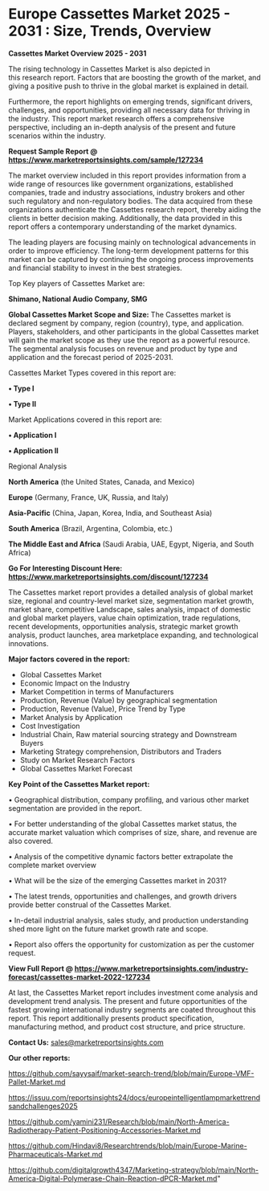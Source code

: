 # Europe Cassettes Market 2025 - 2031 : Size, Trends, Overview

<Strong> Cassettes Market Overview 2025 - 2031</strong>

The rising technology in Cassettes Market is also depicted in this research report. Factors that are boosting the growth of the market, and giving a positive push to thrive in the global market is explained in detail.

Furthermore, the report highlights on emerging trends, significant drivers, challenges, and opportunities, providing all necessary data for thriving in the industry. This report market research offers a comprehensive perspective, including an in-depth analysis of the present and future scenarios within the industry.

<strong>Request Sample Report @ <a href=https://www.marketreportsinsights.com/sample/127234>https://www.marketreportsinsights.com/sample/127234</a></strong>

The market overview included in this report provides information from a wide range of resources like government organizations, established companies, trade and industry associations, industry brokers and other such regulatory and non-regulatory bodies. The data acquired from these organizations authenticate the Cassettes research report, thereby aiding the clients in better decision making. Additionally, the data provided in this report offers a contemporary understanding of the market dynamics.

The leading players are focusing mainly on technological advancements in order to improve efficiency. The long-term development patterns for this market can be captured by continuing the ongoing process improvements and financial stability to invest in the best strategies.

Top Key players of Cassettes Market are:

<strong>Shimano, National Audio Company, SMG</strong>

<strong><b>Global Cassettes Market Scope and Size:</b></strong>
The Cassettes market is declared segment by company, region (country), type, and application. Players, stakeholders, and other participants in the global Cassettes market will gain the market scope as they use the report as a powerful resource. The segmental analysis focuses on revenue and product by type and application and the forecast period of 2025-2031.

Cassettes Market Types covered in this report are:

<strong>• Type I

• Type II</strong>

Market Applications covered in this report are:

<strong>• Application I

• Application II</strong> 

Regional Analysis

<strong>North America</strong> (the United States, Canada, and Mexico)

<strong>Europe</strong> (Germany, France, UK, Russia, and Italy)

<strong>Asia-Pacific</strong> (China, Japan, Korea, India, and Southeast Asia)

<strong>South America</strong> (Brazil, Argentina, Colombia, etc.)

<strong>The Middle East and Africa</strong> (Saudi Arabia, UAE, Egypt, Nigeria, and South Africa)

<strong>Go For Interesting Discount Here: <a href=https://www.marketreportsinsights.com/discount/127234>https://www.marketreportsinsights.com/discount/127234</a></strong>

The Cassettes market report provides a detailed analysis of global market size, regional and country-level market size, segmentation market growth, market share, competitive Landscape, sales analysis, impact of domestic and global market players, value chain optimization, trade regulations, recent developments, opportunities analysis, strategic market growth analysis, product launches, area marketplace expanding, and technological innovations.

<strong><b>Major factors covered in the report:</b></strong>
<ul>
  <li>Global Cassettes Market </li>
  <li>Economic Impact on the Industry</li>
  <li>Market Competition in terms of Manufacturers</li>
  <li>Production, Revenue (Value) by geographical segmentation</li>
  <li>Production, Revenue (Value), Price Trend by Type</li>
  <li>Market Analysis by Application</li>
  <li>Cost Investigation</li>
  <li>Industrial Chain, Raw material sourcing strategy and Downstream Buyers</li>
  <li>Marketing Strategy comprehension, Distributors and Traders</li>
  <li>Study on Market Research Factors</li>
  <li>Global Cassettes Market Forecast</li>
</ul>

<strong><b>Key Point of the Cassettes Market report:</b></strong>

• Geographical distribution, company profiling, and various other market segmentation are provided in the report.

• For better understanding of the global Cassettes market status, the accurate market valuation which comprises of size, share, and revenue are also covered.

• Analysis of the competitive dynamic factors better extrapolate the complete market overview

• What will be the size of the emerging Cassettes market in 2031?

• The latest trends, opportunities and challenges, and growth drivers provide better construal of the Cassettes Market.

• In-detail industrial analysis, sales study, and production understanding shed more light on the future market growth rate and scope.

• Report also offers the opportunity for customization as per the customer request.

<strong><b>View Full Report @ <a href=https://www.marketreportsinsights.com/industry-forecast/cassettes-market-2022-127234>https://www.marketreportsinsights.com/industry-forecast/cassettes-market-2022-127234</a></b></strong>


At last, the Cassettes Market report includes investment come analysis and development trend analysis. The present and future opportunities of the fastest growing international industry segments are coated throughout this report. This report additionally presents product specification, manufacturing method, and product cost structure, and price structure.

<strong>Contact Us:</strong>
sales@marketreportsinsights.com

<strong>Our other reports:</strong>

<a href=https://github.com/sayysaif/market-search-trend/blob/main/Europe-VMF-Pallet-Market.md>https://github.com/sayysaif/market-search-trend/blob/main/Europe-VMF-Pallet-Market.md</a>

<a href=https://issuu.com/reportsinsights24/docs/europeintelligentlampmarkettrendsandchallenges2025>https://issuu.com/reportsinsights24/docs/europeintelligentlampmarkettrendsandchallenges2025</a>

<a href=https://github.com/yamini231/Research/blob/main/North-America-Radiotherapy-Patient-Positioning-Accessories-Market.md>https://github.com/yamini231/Research/blob/main/North-America-Radiotherapy-Patient-Positioning-Accessories-Market.md</a>

<a href=https://github.com/Hindavi8/Researchtrends/blob/main/Europe-Marine-Pharmaceuticals-Market.md>https://github.com/Hindavi8/Researchtrends/blob/main/Europe-Marine-Pharmaceuticals-Market.md</a>

<a href=https://github.com/digitalgrowth4347/Marketing-strategy/blob/main/North-America-Digital-Polymerase-Chain-Reaction-dPCR-Market.md>https://github.com/digitalgrowth4347/Marketing-strategy/blob/main/North-America-Digital-Polymerase-Chain-Reaction-dPCR-Market.md</a>"
